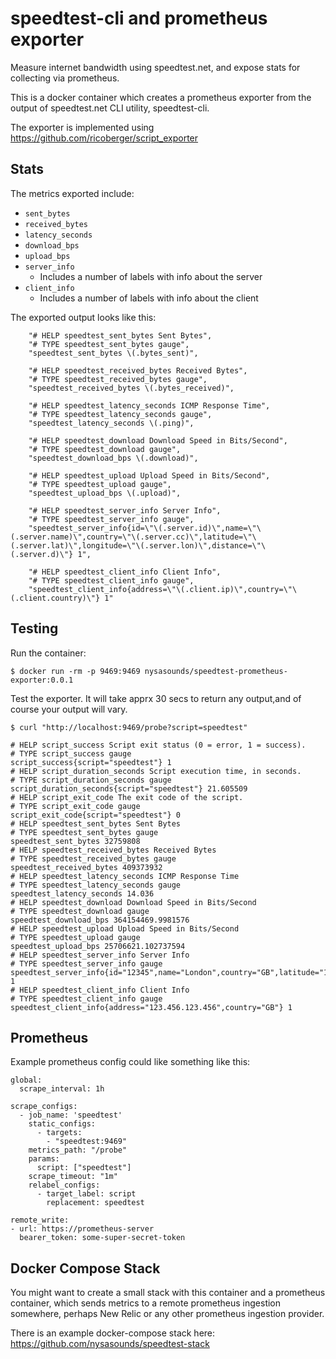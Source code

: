# speedtest-cli and prometheus exporter

Measure internet bandwidth using speedtest.net, and expose stats for collecting via prometheus.

This is a docker container which creates a prometheus exporter from the output of speedtest.net CLI utility, speedtest-cli.

The exporter is implemented using https://github.com/ricoberger/script_exporter

## Stats

The metrics exported include:
- `sent_bytes`
- `received_bytes`
- `latency_seconds`
- `download_bps`
- `upload_bps`
- `server_info`
  - Includes a number of labels with info about the server
- `client_info`
  - Includes a number of labels with info about the client

The exported output looks like this:

```
    "# HELP speedtest_sent_bytes Sent Bytes",
    "# TYPE speedtest_sent_bytes gauge",
    "speedtest_sent_bytes \(.bytes_sent)",

    "# HELP speedtest_received_bytes Received Bytes",
    "# TYPE speedtest_received_bytes gauge",
    "speedtest_received_bytes \(.bytes_received)",

    "# HELP speedtest_latency_seconds ICMP Response Time",
    "# TYPE speedtest_latency_seconds gauge",
    "speedtest_latency_seconds \(.ping)",

    "# HELP speedtest_download Download Speed in Bits/Second",
    "# TYPE speedtest_download gauge",
    "speedtest_download_bps \(.download)",

    "# HELP speedtest_upload Upload Speed in Bits/Second",
    "# TYPE speedtest_upload gauge",
    "speedtest_upload_bps \(.upload)",

    "# HELP speedtest_server_info Server Info",
    "# TYPE speedtest_server_info gauge",
    "speedtest_server_info{id=\"\(.server.id)\",name=\"\(.server.name)\",country=\"\(.server.cc)\",latitude=\"\(.server.lat)\",longitude=\"\(.server.lon)\",distance=\"\(.server.d)\"} 1",

    "# HELP speedtest_client_info Client Info",
    "# TYPE speedtest_client_info gauge",
    "speedtest_client_info{address=\"\(.client.ip)\",country=\"\(.client.country)\"} 1"
```

## Testing

Run the container:
```
$ docker run -rm -p 9469:9469 nysasounds/speedtest-prometheus-exporter:0.0.1
```

Test the exporter.
It will take apprx 30 secs to return any output,and of course your output will vary.
```
$ curl "http://localhost:9469/probe?script=speedtest"

# HELP script_success Script exit status (0 = error, 1 = success).
# TYPE script_success gauge
script_success{script="speedtest"} 1
# HELP script_duration_seconds Script execution time, in seconds.
# TYPE script_duration_seconds gauge
script_duration_seconds{script="speedtest"} 21.605509
# HELP script_exit_code The exit code of the script.
# TYPE script_exit_code gauge
script_exit_code{script="speedtest"} 0
# HELP speedtest_sent_bytes Sent Bytes
# TYPE speedtest_sent_bytes gauge
speedtest_sent_bytes 32759808
# HELP speedtest_received_bytes Received Bytes
# TYPE speedtest_received_bytes gauge
speedtest_received_bytes 409373932
# HELP speedtest_latency_seconds ICMP Response Time
# TYPE speedtest_latency_seconds gauge
speedtest_latency_seconds 14.036
# HELP speedtest_download Download Speed in Bits/Second
# TYPE speedtest_download gauge
speedtest_download_bps 364154469.9981576
# HELP speedtest_upload Upload Speed in Bits/Second
# TYPE speedtest_upload gauge
speedtest_upload_bps 25706621.102737594
# HELP speedtest_server_info Server Info
# TYPE speedtest_server_info gauge
speedtest_server_info{id="12345",name="London",country="GB",latitude="12.3456",longitude="0.1234",distance="12.3456789"} 1
# HELP speedtest_client_info Client Info
# TYPE speedtest_client_info gauge
speedtest_client_info{address="123.456.123.456",country="GB"} 1
```

## Prometheus

Example prometheus config could like something like this:

```
global:
  scrape_interval: 1h

scrape_configs:
  - job_name: 'speedtest'
    static_configs:
      - targets:
        - "speedtest:9469"
    metrics_path: "/probe"
    params:
      script: ["speedtest"]
    scrape_timeout: "1m"
    relabel_configs:
      - target_label: script
        replacement: speedtest

remote_write:
- url: https://prometheus-server
  bearer_token: some-super-secret-token

```

## Docker Compose Stack

You might want to create a small stack with this container and a prometheus container, which sends metrics to a remote prometheus ingestion somewhere, perhaps New Relic or any other prometheus ingestion provider.

There is an example docker-compose stack here: https://github.com/nysasounds/speedtest-stack
